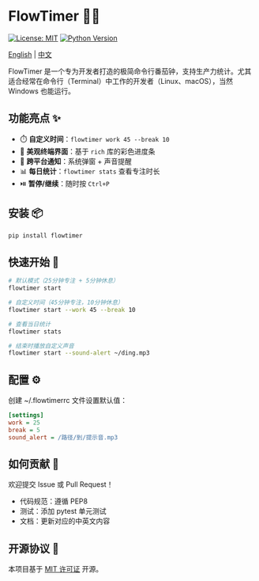 # FlowTimer 🍅⏰

[![License: MIT](https://img.shields.io/badge/License-MIT-blue.svg)](https://opensource.org/licenses/MIT) [![Python Version](https://img.shields.io/badge/Python-3.8%2B-blue)](https://www.python.org/)

[English](README.md) | [中文](README_zh.md)

FlowTimer 是一个专为开发者打造的极简命令行番茄钟，支持生产力统计。尤其适合经常在命令行（Terminal）中工作的开发者（Linux、macOS），当然 Windows 也能运行。

## 功能亮点 ✨

- ⏱️ **自定义时间**：`flowtimer work 45 --break 10`
- 🎨 **美观终端界面**：基于 `rich` 库的彩色进度条
- 🔔 **跨平台通知**：系统弹窗 + 声音提醒
- 📊 **每日统计**：`flowtimer stats` 查看专注时长
- ⏯️ **暂停/继续**：随时按 `Ctrl+P`

## 安装 📦
```bash
pip install flowtimer
```

## 快速开始 🚀

```bash
# 默认模式（25分钟专注 + 5分钟休息）
flowtimer start

# 自定义时间（45分钟专注，10分钟休息）
flowtimer start --work 45 --break 10

# 查看当日统计
flowtimer stats

# 结束时播放自定义声音
flowtimer start --sound-alert ~/ding.mp3
```

## 配置 ⚙️

创建 ~/.flowtimerrc 文件设置默认值：

```ini
[settings]
work = 25
break = 5
sound_alert = /路径/到/提示音.mp3
```

## 如何贡献 🤝

欢迎提交 Issue 或 Pull Request！

- 代码规范：遵循 PEP8
- 测试：添加 pytest 单元测试
- 文档：更新对应的中英文内容


## 开源协议 📄

本项目基于 [MIT 许可证](LICENSE) 开源。
